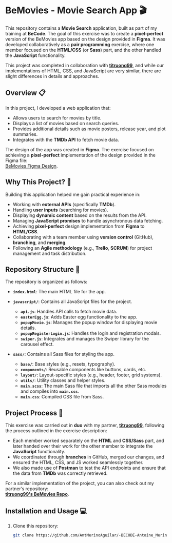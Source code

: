 # BeMovies - Movie Search App 🎬

This repository contains a **Movie Search** application, built as part of my training at **BeCode**. The goal of this exercise was to create a **pixel-perfect** version of the BeMovies app based on the design provided in **Figma**. It was developed collaboratively as a **pair programming** exercise, where one member focused on the **HTML/CSS** (or **Sass**) part, and the other handled the **JavaScript** functionality.

This project was completed in collaboration with [**titruong99**](https://github.com/titruong99), and while our implementations of HTML, CSS, and JavaScript are very similar, there are slight differences in details and approaches.

## Overview 📋

In this project, I developed a web application that:

- Allows users to search for movies by title.
- Displays a list of movies based on search queries.
- Provides additional details such as movie posters, release year, and plot summaries.
- Integrates with the **TMDb API** to fetch movie data.

The design of the app was created in **Figma**. The exercise focused on achieving a **pixel-perfect** implementation of the design provided in the Figma file:  
[BeMovies Figma Design](https://www.figma.com/design/jT6U3cABdKEUDRVTUJSbQd/BeMovies?node-id=0-1).

## Why This Project? 🤔

Building this application helped me gain practical experience in:

- Working with **external APIs** (specifically **TMDb**).
- Handling **user inputs** (searching for movies).
- Displaying **dynamic content** based on the results from the API.
- Managing **JavaScript promises** to handle asynchronous data fetching.
- Achieving **pixel-perfect** design implementation from **Figma** to **HTML/CSS**.
- Collaborating with a team member using **version control** (GitHub), **branching**, and **merging**.
- Following an **Agile methodology** (e.g., **Trello**, **SCRUM**) for project management and task distribution.

## Repository Structure 📂

The repository is organized as follows:

- **`index.html`**: The main HTML file for the app.
- **`javascript/`**: Contains all JavaScript files for the project.
  - **`api.js`**: Handles API calls to fetch movie data.
  - **`easterEgg.js`**: Adds Easter egg functionality to the app.
  - **`popupMovie.js`**: Manages the popup window for displaying movie details.
  - **`popupRegisterLogin.js`**: Handles the login and registration modals.
  - **`swiper.js`**: Integrates and manages the Swiper library for the carousel effect.

- **`sass/`**: Contains all Sass files for styling the app.
  - **`base/`**: Base styles (e.g., resets, typography).
  - **`components/`**: Reusable components like buttons, cards, etc.
  - **`layout/`**: Layout-specific styles (e.g., header, footer, grid systems).
  - **`utils/`**: Utility classes and helper styles.
  - **`main.scss`**: The main Sass file that imports all the other Sass modules and compiles into **`main.css`**.
  - **`main.css`**: Compiled CSS file from Sass.

## Project Process 🚧

This exercise was carried out in **duo** with my partner, [**titruong99**](https://github.com/titruong99), following the process outlined in the exercise description:

- Each member worked separately on the **HTML** and **CSS/Sass** part, and later handed over their work for the other member to integrate the **JavaScript** functionality.
- We coordinated through **branches** in GitHub, merged our changes, and ensured the HTML, CSS, and JS worked seamlessly together.
- We also made use of **Postman** to test the API endpoints and ensure that the data from **TMDb** was correctly retrieved.

For a similar implementation of the project, you can also check out my partner’s repository:  
[**titruong99's BeMovies Repo**](https://github.com/titruong99/BeMovies-BeCode-Timmy).

## Installation and Usage 💻

1. Clone this repository:
   ```bash
   git clone https://github.com/AntMerinoAguilar/-BECODE-Antoine_Merino-BeMovies.git

